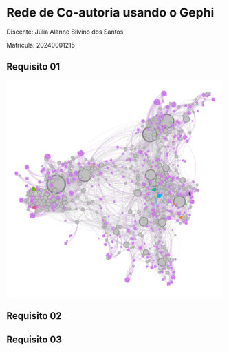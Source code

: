 # Rede de Co-autoria usando o Gephi

Discente: Júlia Alanne Silvino dos Santos

Matrícula: 20240001215

## Requisito 01 
![](img/Grafo.png)

## Requisito 02 
## Requisito 03

